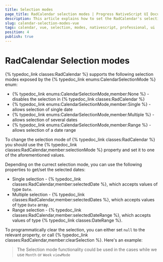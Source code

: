 ```yaml
---
title: Selection modes
page_title: RadCalendar selection modes | Progress NativeScript UI Documentation
description: This article explains how to set the RadCalendar's selection mode with Vue
slug: calendar-selection-modes-vue
tags: calendar, vue, selection, modes, nativescript, professional, ui
position: 4
publish: true
---
```


# RadCalendar Selection modes

{% typedoc_link classes:RadCalendar %} supports the following selection modes exposed by the {% typedoc_link enums:CalendarSelectionMode %} enum:

* {% typedoc_link enums:CalendarSelectionMode,member:None %} - disables the selection in {% typedoc_link classes:RadCalendar %}
* {% typedoc_link enums:CalendarSelectionMode,member:Single %} - allows selection of single date
* {% typedoc_link enums:CalendarSelectionMode,member:Multiple %} - allows selection of several dates
* {% typedoc_link enums:CalendarSelectionMode,member:Range %} - allows selection of a date range

To change the selection mode of {% typedoc_link classes:RadCalendar %} you should use the {% typedoc_link classes:RadCalendar,member:selectionMode %} property and set it to one of the aforementioned values.

<snippet id='calendar-selectionmode-vue'/>

Depending on the currect selection mode, you can use the following properties to get/set the selected dates:

* Single selection - {% typedoc_link classes:RadCalendar,member:selectedDate %}, which accepts values of type `Date`.
* Multiple selection - {% typedoc_link classes:RadCalendar,member:selectedDates %}, which accepts values of type `Date` array.
* Range selection - {% typedoc_link classes:RadCalendar,member:selectedDateRange %}, which accepts values of type {% typedoc_link classes:DateRange %}.

To programmatically clear the selection, you can either set `null` to the relevant property, or call {% typedoc_link classes:RadCalendar,member:clearSelection %}.
Here's an example:

<snippet id='calendar-programmatic-selection-vue' />

> The Selection mode functionality could be used in the cases while we use `Month` or `Week` `viewMode`
